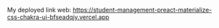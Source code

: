 My deployed link web: https://student-management-preact-materialize-css-chakra-ui-bfseadqjy.vercel.app
